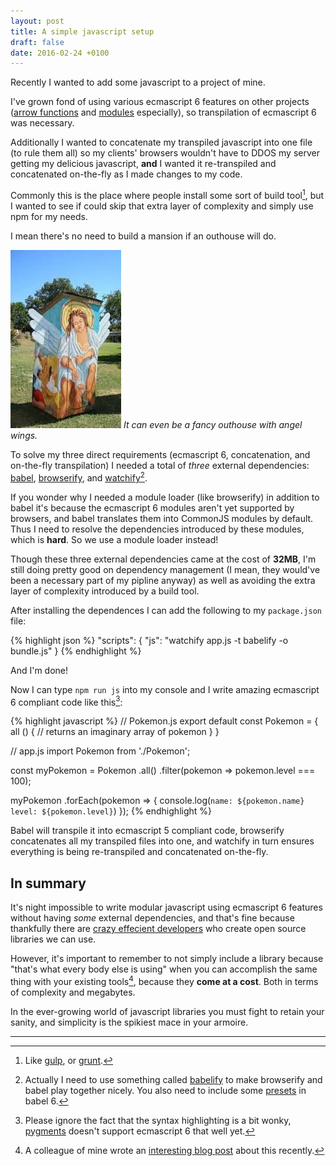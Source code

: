 ```yaml
---
layout: post
title: A simple javascript setup
draft: false
date: 2016-02-24 +0100
---
```


Recently I wanted to add some javascript to a project of mine. 

I've grown fond of using various ecmascript 6 features on other
projects ([arrow functions](https://strongloop.com/strongblog/an-introduction-to-javascript-es6-arrow-functions/) and [modules](https://eviltrout.com/2014/05/03/getting-started-with-es6.html) especially), so transpilation
of ecmascript 6 was necessary.

Additionally I wanted to concatenate my transpiled javascript into one file 
(to rule them all) so my clients' browsers wouldn't have to 
DDOS my server getting my delicious javascript, **and** I wanted it
re-transpiled and concatenated on-the-fly as I made changes to my code.

Commonly this is the place where people install some sort of build tool[^1],
but I wanted to see if could skip that extra layer of complexity and simply
use npm for my needs.

I mean there's no need to build a mansion if an outhouse will do.

![outhouse](/public/images/posts/outhouse.jpg)
*It can even be a fancy outhouse with angel wings.*

To solve my three direct requirements (ecmascript 6, concatenation, and on-the-fly 
transpilation) I needed a total of *three* external dependencies: [babel](https://babeljs.io),
[browserify](https://browserify.org), and [watchify](https://github.com/substack/watchify)[^2].

If you wonder why I needed a module loader (like browserify) in addition to babel it's because
the ecmascript 6 modules aren't yet supported by browsers, and babel translates them into
CommonJS modules by default. Thus I need to resolve the dependencies introduced by these
modules, which is **hard**. So we use a module loader instead!

Though these three external dependencies came at the cost of **32MB**, I'm still
doing pretty good on dependency management (I mean, they would've been a necessary part of my
pipline anyway) as well as avoiding the extra layer of complexity introduced by a build tool.

After installing the dependences I can add the following to my `package.json` file:

{% highlight json %}
"scripts": { 
  "js": "watchify app.js -t babelify -o bundle.js"
}
{% endhighlight %}

And I'm done!

Now I can type `npm run js` into my console and I write amazing ecmascript 6 
compliant code like this[^3]:
 
{% highlight javascript %}
// Pokemon.js
export default const Pokemon = {
  all () {
    // returns an imaginary array of pokemon
  }
}

// app.js
import Pokemon from './Pokemon';

const myPokemon = Pokemon
    .all() 
    .filter(pokemon => pokemon.level === 100);

myPokemon
  .forEach(pokemon => {
    console.log(`name: ${pokemon.name} level: ${pokemon.level}`)
  });
{% endhighlight %}

Babel will transpile it into ecmascript 5 compliant code, browserify concatenates all
my transpiled files into one, and watchify in turn ensures everything is being re-transpiled
and concatenated on-the-fly.

## In summary

It's night impossible to write modular javascript using ecmascript 6 
features without having *some* external dependencies, and that's fine
because thankfully there are [crazy effecient developers](https://github.com/substack) who create open source
libraries we can use. 

However, it's important to remember to not simply
include a library because "that's what every body else is using" when 
you can accomplish the same thing with your existing tools[^4], because they **come at a cost**. 
Both in terms of complexity and megabytes.

In the ever-growing world of javascript libraries you must fight
to retain your sanity, and simplicity is the spikiest mace in your armoire.

---

[^1]: Like [gulp](https://gulpjs.com), or [grunt](https://gruntjs.com).
[^2]: Actually I need to use something called [babelify](https://github.com/babel/babelify) to make browserify and babel play together nicely. You also need to include some [presets](https://babeljs.io/docs/plugins/#presets) in babel 6.
[^3]: Please ignore the fact that the syntax highlighting is a bit wonky, [pygments](https://pygments.org) doesn't support ecmascript 6 that well yet.
[^4]: A colleague of mine wrote an [interesting blog post](https://open.bekk.no/scaling-frontend-build-steps-by-necessity) about this recently.
